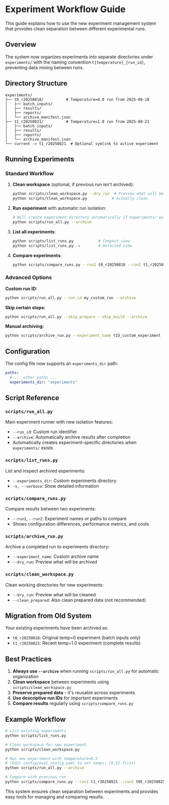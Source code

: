 # Experiment Workflow Guide

This guide explains how to use the new experiment management system that provides clean separation between different experimental runs.

## Overview

The system now organizes experiments into separate directories under `experiments/` with the naming convention `t{temperature}_{run_id}`, preventing data mixing between runs.

## Directory Structure

```
experiments/
├── t0_r20250818/          # Temperature=0.0 run from 2025-08-18
│   ├── batch_inputs/
│   ├── results/
│   ├── reports/
│   └── archive_manifest.json
├── t1_r20250821/          # Temperature=1.0 run from 2025-08-21
│   ├── batch_inputs/
│   ├── results/
│   ├── reports/
│   └── archive_manifest.json
└── current -> t1_r20250821  # Optional symlink to active experiment
```

## Running Experiments

### Standard Workflow

1. **Clean workspace** (optional, if previous run isn't archived):
   ```bash
   python scripts/clean_workspace.py --dry_run  # Preview what will be cleaned
   python scripts/clean_workspace.py           # Actually clean
   ```

2. **Run experiment** with automatic run isolation:
   ```bash
   # Will create experiment directory automatically if experiments/ exists
   python scripts/run_all.py --archive
   ```

3. **List all experiments**:
   ```bash
   python scripts/list_runs.py           # Compact view
   python scripts/list_runs.py -v        # Detailed view
   ```

4. **Compare experiments**:
   ```bash
   python scripts/compare_runs.py --run1 t0_r20250818 --run2 t1_r20250821
   ```

### Advanced Options

**Custom run ID:**
```bash
python scripts/run_all.py --run_id my_custom_run --archive
```

**Skip certain steps:**
```bash
python scripts/run_all.py --skip_prepare --skip_build --archive
```

**Manual archiving:**
```bash
python scripts/archive_run.py --experiment_name t15_custom_experiment
```

## Configuration

The config file now supports an `experiments_dir` path:

```yaml
paths:
  # ... other paths ...
  experiments_dir: "experiments"
```

## Script Reference

### `scripts/run_all.py`
Main experiment runner with new isolation features:
- `--run_id`: Custom run identifier
- `--archive`: Automatically archive results after completion
- Automatically creates experiment-specific directories when `experiments/` exists

### `scripts/list_runs.py`
List and inspect archived experiments:
- `--experiments_dir`: Custom experiments directory
- `-v, --verbose`: Show detailed information

### `scripts/compare_runs.py`
Compare results between two experiments:
- `--run1`, `--run2`: Experiment names or paths to compare
- Shows configuration differences, performance metrics, and costs

### `scripts/archive_run.py`
Archive a completed run to experiments directory:
- `--experiment_name`: Custom archive name
- `--dry_run`: Preview what will be archived

### `scripts/clean_workspace.py`
Clean working directories for new experiments:
- `--dry_run`: Preview what will be cleaned
- `--clean_prepared`: Also clean prepared data (not recommended)

## Migration from Old System

Your existing experiments have been archived as:
- `t0_r20250818`: Original temp=0 experiment (batch inputs only)
- `t1_r20250821`: Recent temp=1.0 experiment (complete results)

## Best Practices

1. **Always use `--archive`** when running `scripts/run_all.py` for automatic organization
2. **Clean workspace** between experiments using `scripts/clean_workspace.py`
3. **Preserve prepared data** - it's reusable across experiments
4. **Use descriptive run IDs** for important experiments
5. **Compare results** regularly using `scripts/compare_runs.py`

## Example Workflow

```bash
# List existing experiments
python scripts/list_runs.py

# Clean workspace for new experiment  
python scripts/clean_workspace.py

# Run new experiment with temperature=0.5
# (Edit config/eval_config.yaml to set temps: [0.5] first)
python scripts/run_all.py --archive

# Compare with previous run
python scripts/compare_runs.py --run1 t1_r20250821 --run2 t05_r20250825123456
```

This system ensures clean separation between experiments and provides easy tools for managing and comparing results.
